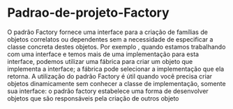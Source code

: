 # Padrao-de-projeto-Factory
O padrão Factory fornece uma interface para a criação de famílias de objetos correlatos ou dependentes sem a necessidade de especificar a classe concreta destes objetos.  Por exemplo , quando estamos trabalhando com uma interface e temos mais de uma implementação para esta interface, podemos utilizar uma fábrica para criar um objeto que implementa a interface; a fábrica pode selecionar a implementação que ela retorna.  A utilização do padrão Factory é útil quando você precisa criar objetos dinamicamente sem conhecer a classe de implementação, somente sua interface: o padrão factory estabelece uma forma de desenvolver objetos que são responsáveis pela criação de outros objeto
